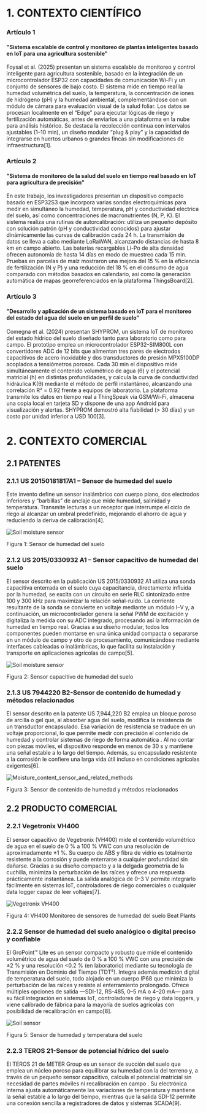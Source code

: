 # 1. CONTEXTO CIENTÍFICO
### Artículo 1
 #### "Sistema escalable de control y monitoreo de plantas inteligentes basado en IoT para una agricultura sostenible"
 
Foysal et al. (2025) presentan un sistema escalable de monitoreo y control inteligente para agricultura sostenible, basado en la integración de un microcontrolador ESP32 con capacidades de comunicación Wi-Fi y un conjunto de sensores de bajo costo. El sistema mide en tiempo real la humedad volumétrica del suelo, la temperatura, la concentración de iones de hidrógeno (pH) y la humedad ambiental, complementándose con un módulo de cámara para evaluación visual de la salud foliar. Los datos se procesan localmente en el “Edge” para ejecutar lógicas de riego y fertilización automáticas, antes de enviarlos a una plataforma en la nube para análisis histórico. Se destaca la recolección continua con intervalos ajustables (1–10 min), un diseño modular “plug & play” y la capacidad de integrarse en huertos urbanos o grandes fincas sin modificaciones de infraestructura[1].

### Artículo 2
 #### "Sistema de monitoreo de la salud del suelo en tiempo real basado en IoT para agricultura de precisión"

En este trabajo, los investigadores presentan un dispositivo compacto basado en ESP32S3 que incorpora varias sondas electroquímicas para medir en simultáneo la humedad, temperatura, pH y conductividad eléctrica del suelo, así como concentraciones de macronutrientes (N, P, K). El sistema realiza una rutinas de autorcalibración: utiliza un pequeño depósito con solución patrón (pH y conductividad conocidos) para ajustar dinámicamente las curvas de calibración cada 24 h. La transmisión de datos se lleva a cabo mediante LoRaWAN, alcanzando distancias de hasta 8 km en campo abierto. Las baterías recargables Li-Po de alta densidad ofrecen autonomía de hasta 14 días en modo de muestreo cada 15 min. Pruebas en parcelas de maíz mostraron una mejora del 15 % en la eficiencia de fertilización (N y P) y una reducción del 18 % en el consumo de agua comparado con métodos basados en calendario, así como la generación automática de mapas georreferenciados en la plataforma ThingsBoard[2].

### Artículo 3
#### "Desarrollo y aplicación de un sistema basado en IoT para el monitoreo del estado del agua del suelo en un perfil de suelo"

Comegna et al. (2024) presentan SHYPROM, un sistema IoT de monitoreo del estado hídrico del suelo diseñado tanto para laboratorio como para campo. El prototipo emplea un microcontrolador ESP32-SIM800L con convertidores ADC de 12 bits que alimentan tres pares de electrodos capacitivos de acero inoxidable y dos transductores de presión MPX5100DP acoplados a tensiómetros porosos. Cada 30 min el dispositivo mide simultáneamente el contenido volumétrico de agua (θ) y el potencial matricial (h) en distintas profundidades, y calcula la curva de conductividad hidráulica K(θ) mediante el método de perfil instantáneo, alcanzando una correlación R² = 0.92 frente a equipos de laboratorio. La plataforma transmite los datos en tiempo real a ThingSpeak vía GSM/Wi-Fi, almacena una copia local en tarjeta SD y dispone de una app Android para visualización y alertas. SHYPROM demostró alta fiabilidad (> 30 días) y un costo por unidad inferior a USD 100[3].

# 2. CONTEXTO COMERCIAL
## 2.1 PATENTES
 ### 2.1.1 US 20150181817A1 – Sensor de humedad del suelo
 
Este invento define un sensor inalámbrico con cuerpo plano, dos electrodos inferiores y “barbillas” de anclaje que mide humedad, salinidad y temperatura. Transmite lecturas a un receptor que interrumpe el ciclo de riego al alcanzar un umbral predefinido, mejorando el ahorro de agua y reduciendo la deriva de calibración[4].

 ![Soil moisture sensor](../IMAGENES/Soil_moisture_sensor.png)
 
 Figura 1: Sensor de humedad del suelo
                                             

 ### 2.1.2 US 2015/0330932 A1 – Sensor capacitivo de humedad del suelo

El sensor descrito en la publicación US 2015/0330932 A1 utiliza una sonda capacitiva enterrada en el suelo cuya capacitancia, directamente influida por la humedad, se excita con un circuito en serie RLC sintonizado entre 100 y 300 kHz para maximizar la relación señal-ruido. La corriente resultante de la sonda se convierte en voltaje mediante un módulo I–V y, a continuación, un microcontrolador genera la señal PWM de excitación y digitaliza la medida con su ADC integrado, procesando así la información de humedad en tiempo real. Gracias a su diseño modular, todos los componentes pueden montarse en una única unidad compacta o separarse en un módulo de campo y otro de procesamiento, comunicándose mediante interfaces cableadas o inalámbricas, lo que facilita su instalación y transporte en aplicaciones agrícolas de campo[5].

![Soil moisture sensor](../IMAGENES/Tomar_V._Soil_moisture_sensor.png)

Figura 2: Sensor capacitivo de humedad del suelo

 
 ### 2.1.3 US 7944220 B2-Sensor de contenido de humedad y métodos relacionados
 
El sensor descrito en la patente US 7,944,220 B2 emplea un bloque poroso de arcilla o gel que, al absorber agua del suelo, modifica la resistencia de un transductor encapsulado. Esa variación de resistencia se traduce en un voltaje proporcional, lo que permite medir con precisión el contenido de humedad y controlar sistemas de riego de forma automática . Al no contar con piezas móviles, el dispositivo responde en menos de 30 s y mantiene una señal estable a lo largo del tiempo. Además, su encapsulado resistente a la corrosión le confiere una larga vida útil incluso en condiciones agrícolas exigentes[6].

![Moisture_content_sensor_and_related_methods](../IMAGENES/Moisture_content_sensor_and_related_methods.png)

Figura 3: Sensor de contenido de humedad y métodos relacionados

## 2.2 PRODUCTO COMERCIAL
 ### 2.2.1 Vegetronix VH400

El sensor capacitivo de Vegetronix (VH400) mide el contenido volumétrico de agua en el suelo de 0 % a 100 % VWC con una resolución de aproximadamente ±1 %. Su cuerpo de ABS y fibra de vidrio es totalmente resistente a la corrosión y puede enterrarse a cualquier profundidad sin dañarse. Gracias a su diseño compacto y a la delgada geometría de la cuchilla, minimiza la perturbación de las raíces y ofrece una respuesta prácticamente instantánea. La salida analógica de 0–3 V permite integrarlo fácilmente en sistemas IoT, controladores de riego comerciales o cualquier data logger capaz de leer voltajes[7].

![Vegetronix VH400 ](../IMAGENES/VH400-InSoil.jpg)

Figura 4: VH400 Monitoreo de sensores de humedad del suelo Beat Plants

 ### 2.2.2 Sensor de humedad del suelo analógico o digital preciso y confiable

El GroPoint™ Lite es un sensor compacto y robusto que mide el contenido volumétrico de agua del suelo de 0 % a 100 % VWC con una precisión de ±2 % y una resolución <0.2 % (en laboratorio) mediante su tecnología de Transmisión en Dominio del Tiempo (TDT⁵). Integra además medición digital de temperatura del suelo, todo alojado en un cuerpo IP68 que minimiza la perturbación de las raíces y resiste al enterramiento prolongado. Ofrece múltiples opciones de salida —SDI-12, RS-485, 0–5 mA o 4–20 mA— para su fácil integración en sistemas IoT, controladores de riego y data loggers, y viene calibrado de fábrica para la mayoría de suelos agrícolas con posibilidad de recalibración en campo[8].

![Soil sensor](../IMAGENES/sensorsuelo.jpg)

Figura 5: Sensor de humedad y temperatura del suelo

  ### 2.2.3 TEROS 21-Sensor de potencial hídrico del suelo
El TEROS 21 de METER Group es un sensor de succión del suelo que emplea un núcleo poroso para equilibrar su humedad con la del terreno y, a través de un pequeño sensor capacitivo, calcula el potencial matricial sin necesidad de partes móviles ni recalibración en campo . Su electrónica interna ajusta automáticamente las variaciones de temperatura y mantiene la señal estable a lo largo del tiempo, mientras que la salida SDI-12 permite una conexión sencilla a registradores de datos y sistemas SCADA[9].



 





